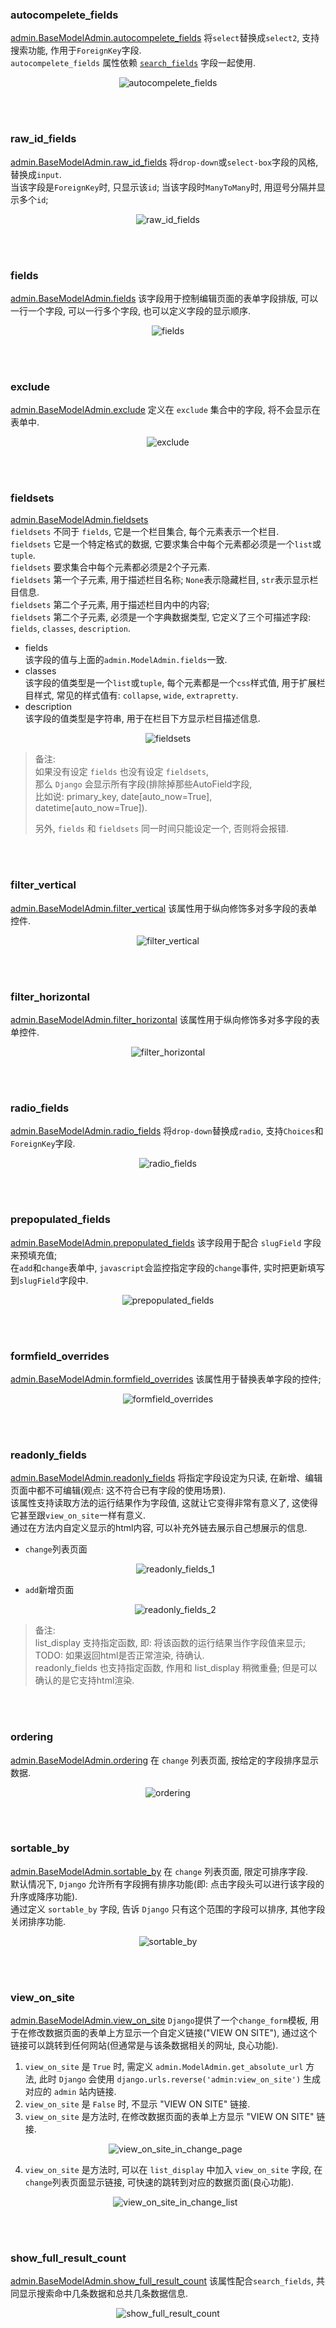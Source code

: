### autocompelete_fields
[admin.BaseModelAdmin.autocompelete_fields](../admin-tutorial/AdminDateHierarchy/simple_relate/admin.py#L27)
将`select`替换成`select2`, 支持搜索功能, 作用于`ForeignKey`字段.   
`autocompelete_fields` 属性依赖 [`search_fields`](../admin-tutorial/AdminDateHierarchy/simple_relate/admin.py#L7) 字段一起使用.
<p align="center">
  <img src="admin-tutorial/AdminDateHierarchy/simple_relate/imgs/autocompelete_fields.jpg" alt="autocompelete_fields"/>
</p>


&nbsp;  
&nbsp;  
### raw_id_fields
[admin.BaseModelAdmin.raw_id_fields](admin-tutorial/AdminFilter/filter_horizontal_/admin.py#L16)
将`drop-down`或`select-box`字段的风格, 替换成`input`.  
当该字段是`ForeignKey`时, 只显示该`id`; 
当该字段时`ManyToMany`时, 用逗号分隔并显示多个`id`; 
<p align="center">
  <img src="admin-tutorial/AdminFilter/ordering_/imgs/raw_id_fields.jpg" alt="raw_id_fields"/>
</p>


&nbsp;  
&nbsp;  
### fields
[admin.BaseModelAdmin.fields](admin-tutorial/AdminFields/fields_/admin.py#L8)
该字段用于控制编辑页面的表单字段排版, 可以一行一个字段, 可以一行多个字段, 也可以定义字段的显示顺序.   
<p align="center">
  <img src="admin-tutorial/AdminFields/fields_/imgs/fields_order_and_splitbyline.jpg" alt="fields"/>
</p>

&nbsp;      
&nbsp;  
### exclude  
[admin.BaseModelAdmin.exclude](admin-tutorial/AdminFields/exclude_/admin.py#L18)
定义在 `exclude` 集合中的字段, 将不会显示在表单中.
<p align="center">
  <img src="admin-tutorial/AdminFields/exclude_/imgs/exclude_indirectly_void_form_validation.jpg" alt="exclude"/>
</p>
    

&nbsp;  
&nbsp;  
### fieldsets
[admin.BaseModelAdmin.fieldsets](admin-tutorial/AdminFields/fieldsets_/admin.py#L8)   
`fieldsets` 不同于 `fields`, 它是一个栏目集合, 每个元素表示一个栏目.   
`fieldsets` 它是一个特定格式的数据, 它要求集合中每个元素都必须是一个`list`或`tuple`.    
`fieldsets` 要求集合中每个元素都必须是2个子元素.   
`fieldsets` 第一个子元素, 用于描述栏目名称; `None`表示隐藏栏目, `str`表示显示栏目信息.    
`fieldsets` 第二个子元素, 用于描述栏目内中的内容;    
`fieldsets` 第二个子元素, 必须是一个字典数据类型, 它定义了三个可描述字段: `fields`, `classes`, `description`.   
- fields   
  该字段的值与上面的`admin.ModelAdmin.fields`一致.
- classes   
  该字段的值类型是一个`list`或`tuple`, 每个元素都是一个`css`样式值, 
  用于扩展栏目样式, 常见的样式值有: `collapse`, `wide`, `extrapretty`.
- description   
  该字段的值类型是字符串, 用于在栏目下方显示栏目描述信息.  
  
<p align="center">
  <img src="admin-tutorial/AdminFields/fieldsets_/imgs/fieldsets_.jpg" alt="fieldsets"/>
</p>

> 备注:   
> 如果没有设定 `fields` 也没有设定 `fieldsets`,    
> 那么 `Django` 会显示所有字段(排除掉那些AutoField字段,   
> 比如说: primary_key, date[auto_now=True], datetime[auto_now=True]).
>        
> 另外, `fields` 和 `fieldsets` 同一时间只能设定一个, 否则将会报错.    


&nbsp;  
&nbsp;  
### filter_vertical
[admin.BaseModelAdmin.filter_vertical](admin-tutorial/AdminFilter/filter_horizontal_/admin.py#L8) 
该属性用于纵向修饰多对多字段的表单控件.  
<p align="center">
  <img src="admin-tutorial/AdminFilter/filter_horizontal_/imgs/filter_vertical.jpg" alt="filter_vertical"/>
</p>


&nbsp;  
&nbsp;  
### filter_horizontal
[admin.BaseModelAdmin.filter_horizontal](admin-tutorial/AdminFilter/filter_horizontal_/admin.py#L7) 
该属性用于纵向修饰多对多字段的表单控件.  
<p align="center">
  <img src="admin-tutorial/AdminFilter/filter_horizontal_/imgs/filter_horizontal.jpg" alt="filter_horizontal"/>
</p>


&nbsp;  
&nbsp;  
### radio_fields
[admin.BaseModelAdmin.radio_fields](admin-tutorial/AdminDateHierarchy/simple_relate/admin.py#L25)
将`drop-down`替换成`radio`, 支持`Choices`和`ForeignKey`字段.   
<p align="center">
  <img src="admin-tutorial/AdminDateHierarchy/simple_relate/imgs/radio_fields.jpg" alt="radio_fields"/>
</p>


&nbsp;  
&nbsp;  
### prepopulated_fields
[admin.BaseModelAdmin.prepopulated_fields](admin-tutorial/AdminDateHierarchy/simple_relate/admin.py#L41) 
该字段用于配合 `slugField` 字段来预填充值;    
在`add`和`change`表单中, `javascript`会监控指定字段的`change`事件, 实时把更新填写到`slugField`字段中.  
<p align="center">
  <img src="admin-tutorial/AdminDateHierarchy/simple_relate/imgs/prepopulated_fields.jpg" alt="prepopulated_fields"/>
</p>


&nbsp;  
&nbsp;  
### formfield_overrides
[admin.BaseModelAdmin.formfield_overrides](admin-tutorial/AdminDateHierarchy/simple_relate/admin.py#L51)
该属性用于替换表单字段的控件;
<p align="center">
  <img src="admin-tutorial/AdminDateHierarchy/simple_relate/imgs/formfield_overrides.jpg" alt="formfield_overrides"/>
</p>


&nbsp;  
&nbsp;  
### readonly_fields
[admin.BaseModelAdmin.readonly_fields](admin-tutorial/AdminDateHierarchy/simple_relate/admin.py#L29)
将指定字段设定为只读, 在新增、编辑页面中都不可编辑(观点: 这不符合已有字段的使用场景).  
该属性支持读取方法的运行结果作为字段值, 这就让它变得非常有意义了, 这使得它甚至跟`view_on_site`一样有意义.   
通过在方法内自定义显示的html内容, 可以补充外链去展示自己想展示的信息.
- `change`列表页面  
    <p align="center">
      <img src="admin-tutorial/AdminDateHierarchy/simple_relate/imgs/readonly_fields_1.jpg" alt="readonly_fields_1"/>
    </p>
- `add`新增页面
    <p align="center">
      <img src="admin-tutorial/AdminDateHierarchy/simple_relate/imgs/readonly_fields_2.jpg" alt="readonly_fields_2"/>
    </p>

> 备注:   
> list_display 支持指定函数, 即: 将该函数的运行结果当作字段值来显示; TODO: 如果返回html是否正常渲染, 待确认.   
> readonly_fields 也支持指定函数, 作用和 list_display 稍微重叠; 但是可以确认的是它支持html渲染.   


&nbsp;  
&nbsp;  
### ordering
[admin.BaseModelAdmin.ordering](admin-tutorial/AdminFilter/ordering_/admin.py#L10) 
在 `change` 列表页面, 按给定的字段排序显示数据.  
<p align="center">
  <img src="admin-tutorial/AdminFilter/ordering_/imgs/ordering.jpg" alt="ordering"/>
</p>


&nbsp;  
&nbsp;  
### sortable_by
[admin.BaseModelAdmin.sortable_by](admin-tutorial/AdminFilter/ordering_/admin.py#L11) 
在 `change` 列表页面, 限定可排序字段.   
默认情况下, `Django` 允许所有字段拥有排序功能(即: 点击字段头可以进行该字段的升序或降序功能).  
通过定义 `sortable_by` 字段, 告诉 `Django` 只有这个范围的字段可以排序, 其他字段关闭排序功能.
<p align="center">
  <img src="admin-tutorial/AdminFilter/ordering_/imgs/sortable_by.jpg" alt="sortable_by"/>
</p>


&nbsp;  
&nbsp;  
### view_on_site
[admin.BaseModelAdmin.view_on_site](admin-tutorial/AdminFilter/ordering_/admin.py#L20) 
`Django`提供了一个`change_form`模板, 
用于在修改数据页面的表单上方显示一个自定义链接("VIEW ON SITE"), 
通过这个链接可以跳转到任何网站(但通常是与该条数据相关的网址, 良心功能).    

1. `view_on_site` 是 `True` 时, 
   需定义 `admin.ModelAdmin.get_absolute_url` 方法, 
   此时 `Django` 会使用 `django.urls.reverse('admin:view_on_site')` 生成对应的 `admin` 站内链接.  
2. `view_on_site` 是 `False` 时, 不显示 "VIEW ON SITE" 链接.   
3. `view_on_site` 是方法时, 在修改数据页面的表单上方显示 "VIEW ON SITE" 链接.  
   <p align="center">
     <img src="admin-tutorial/AdminFilter/ordering_/imgs/view_on_site_in_change_page.jpg" alt="view_on_site_in_change_page"/>
   </p>
4. `view_on_site` 是方法时, 可以在 `list_display` 中加入 `view_on_site` 字段, 
   在`change`列表页面显示链接, 可快速的跳转到对应的数据页面(良心功能).
   <p align="center">
     <img src="admin-tutorial/AdminFilter/ordering_/imgs/view_on_site_in_change_list.jpg" alt="view_on_site_in_change_list"/>
   </p>


&nbsp;  
&nbsp;  
### show_full_result_count
[admin.BaseModelAdmin.show_full_result_count](admin-tutorial/AdminFilter/ordering_/admin.py#L14) 
该属性配合`search_fields`, 共同显示搜索命中几条数据和总共几条数据信息.   
<p align="center">
  <img src="admin-tutorial/AdminFilter/ordering_/imgs/show_full_result_count.jpg" alt="show_full_result_count"/>
</p>

